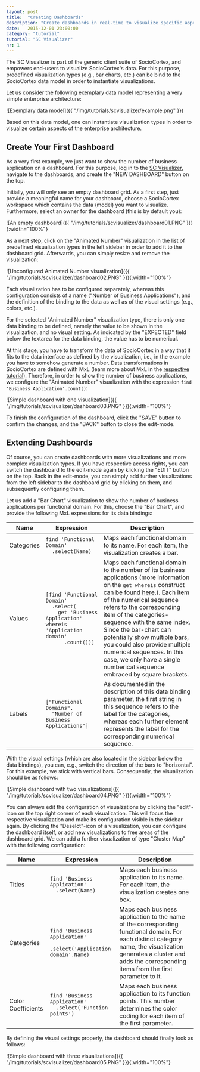 ```yaml
---
layout: post
title:  "Creating Dashboards"
description: "Create dashboards in real-time to visualize specific aspects of the SocioCortex data model."
date:   2015-12-01 23:00:00
category: "tutorial"
tutorial: "SC Visualizer"
nr: 1
---
```


The SC Visualizer is part of the generic client suite of SocioCortex, and empowers end-users to visualize SocioCortex's data. For this purpose, predefined visualization types (e.g., bar charts, etc.) can be bind to the SocioCortex data model in order to instantiate visualizations.

Let us consider the following exemplary data model representing a very simple enterprise architecture:

![Exemplary data model]({{ "/img/tutorials/scvisualizer/example.png" }})

Based on this data model, one can instantiate visualization types in order to visualize certain aspects of the enterprise architecture. 

## Create Your First Dashboard

As a very first example, we just want to show the number of business application on a dashboard. For this purpose, log in to the [SC Visualizer](http://visualizer.sociocortex.com/), navigate to the dashboards, and create the "NEW DASHBOARD" button on the top.

Initially, you will only see an empty dashboard grid. As a first step, just provide a meaningful name for your dashboard, choose a SocioCortex workspace which contains the data (model) you want to visualize. Furthermore, select an owner for the dashboard (this is by default you):

![An empty dashboard]({{ "/img/tutorials/scvisualizer/dashboard01.PNG" }}){:width="100%"}

As a next step, click on the "Animated Number" visualization in the list of predefined visualization types in the left sidebar in order to add it to the dashboard grid. Afterwards, you can simply resize and remove the visualization:

![Unconfigured Animated Number visualization]({{ "/img/tutorials/scvisualizer/dashboard02.PNG" }}){:width="100%"}

Each visualization has to be configured separately, whereas this configuration consists of a name ("Number of Business Applications"), and the definition of the binding to the data as well as of the visual settings (e.g., colors, etc.).

For the selected "Animated Number" visualization type, there is only one data binding to be defined, namely the value to be shown in the visualization, and no visual setting. As indicated by the "EXPECTED" field below the textarea for the data binding, the value has to be numerical. 

At this stage, you have to transform the data of SocioCortex in a way that it fits to the data interface as defined by the visualization, i.e., in the example you have to somehow generate a number. Data transformations in SocioCortex are defined with MxL (learn more about MxL in the [respective tutorial](http://www.sociocortex.com/tutorial/2015/12/01/mxl01/)). Therefore, in order to show the number of business applications, we configure the "Animated Number" visualization with the expression `find 'Business Application'.count()`:

![Simple dashboard with one visualization]({{ "/img/tutorials/scvisualizer/dashboard03.PNG" }}){:width="100%"}

To finish the configuration of the dashboard, click the "SAVE" button to confirm the changes, and the "BACK" button to close the edit-mode.

## Extending Dashboards

Of course, you can create dashboards with more visualizations and more complex visualization types. If you have respective access rights, you can switch the dashboard to the edit-mode again by klicking the "EDIT" button on the top. Back in the edit-mode, you can simply add further visualizations from the left sidebar to the dashboard grid by clicking on them, and subsequently configuring them.

Let us add a "Bar Chart" visualization to show the number of business applications per functional domain. For this, choose the "Bar Chart", and provide the following MxL expressions for its data bindings:

| Name          | Expression                                                                                             | Description       |
| ------------- | ------------------------------------------------------------------------------------------------------ | ----------------- |
| Categories    | `find 'Functional Domain'`<br/>`  .select(Name)`                                                                | Maps each functional domain to its name. For each item, the visualization creates a bar. |
| Values        | `[find 'Functional Domain'`<br/>`  .select(`<br/>`    get 'Business Application' whereis 'Application domain'`<br/>`      .count())]`   | Maps each functional domain to the number of its business applications (more information on the `get whereis` construct can be found [here](http://www.sociocortex.com/tutorial/2015/12/01/mxl03/).). Each item of the numerical sequence refers to the corresponding item of the categories-sequence with the same index.<br/>Since the bar-chart can potentially show multiple bars, you could also provide multiple numerical sequences. In this case, we only have a single numberical sequence embraced by square brackets. |
| Labels        | `["Functional Domains",`<br/>`  "Number of Business Applications"]`                                            | As documented in the description of this data binding parameter, the first string in this sequence refers to the label for the categories, whereas each further element represents the label for the corresponding numerical sequence. |

With the visual settings (which are also located in the sidebar below the data bindings), you can, e.g., switch the direction of the bars to "horizontal". For this example, we stick with vertical bars. Consequently, the visualization should be as follows:

![Simple dashboard with two visualizations]({{ "/img/tutorials/scvisualizer/dashboard04.PNG" }}){:width="100%"}

You can always edit the configuration of visualzations by clicking the "edit"-icon on the top right corner of each visualization. This will focus the respective visualization and make its configuration visible in the sidebar again. By clicking the "Deselct"-icon of a visualization, you can configure the dashboard itself, or add new visualizations to free areas of the dashboard grid. We can add a further visualization of type "Cluster Map" with the following configuration:

| Name                | Expression                                                        | Description       |
| ------------------- | ----------------------------------------------------------------- | ----------------- |
| Titles              | `find 'Business Application'`<br/>`  .select(Name)`                        | Maps each business application to its name. For each item, the visualization creates one box. |
| Categories          | `find 'Business Application'`<br/>`  .select('Application domain'.Name)`   | Maps each business application to the name of the corresponding functional domain. For each distinct category name, the visualization generates a cluster and adds the corresponding items from the first parameter to it. |
| Color Coefficients  | `find 'Business Application'`<br/>`  .select('Function points')`           | Maps each business application to its function points. This number determines the color coding for each item of the first parameter. |

By defining the visual settings properly, the dashboard should finally look as follows:

![Simple dashboard with three visualizations]({{ "/img/tutorials/scvisualizer/dashboard05.PNG" }}){:width="100%"}